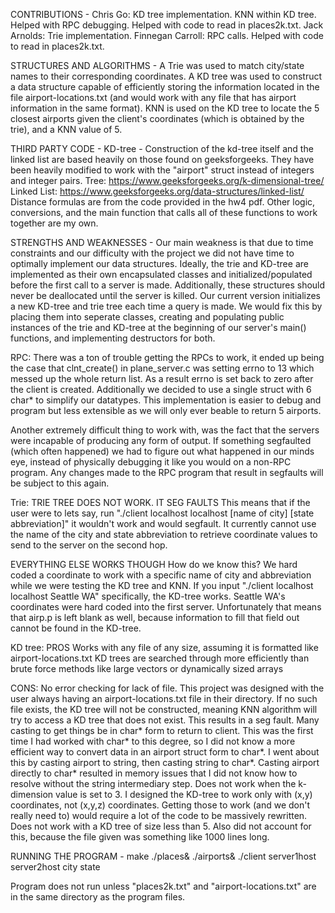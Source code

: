 CONTRIBUTIONS - 
Chris Go: KD tree implementation. KNN within KD tree. Helped with RPC debugging. Helped with code to read in places2k.txt. 
Jack Arnolds: Trie implementation.
Finnegan Carroll: RPC calls. Helped with code to read in places2k.txt.

STRUCTURES AND ALGORITHMS -
A Trie was used to match city/state names to their corresponding coordinates. 
A KD tree was used to construct a data structure capable of efficiently storing the information located in the file airport-locations.txt (and would work with any file that has airport information in the same format).
KNN is used on the KD tree to locate the 5 closest airports given the client's coordinates (which is obtained by the trie), and a KNN value of 5.

THIRD PARTY CODE -
KD-tree - Construction of the kd-tree itself and the linked list are based heavily on those found on geeksforgeeks. They have been heavily modified to work with the "airport" struct instead of integers and integer pairs.
Tree: https://www.geeksforgeeks.org/k-dimensional-tree/
Linked List: https://www.geeksforgeeks.org/data-structures/linked-list/
Distance formulas are from the code provided in the hw4 pdf.
Other logic, conversions, and the main function that calls all of these functions to work together are my own.

STRENGTHS AND WEAKNESSES - 
Our main weakness is that due to time constraints and our difficulty with the project we did not have time to optimally implement our data structures. Ideally, the trie and KD-tree are implemented as their own encapsulated classes and initialized/populated before the first call to a server is made. Additionally, these structures should never be deallocated until the server is killed. Our current version initializes a new KD-tree and trie tree each time a query is made. We would fix this by placing them into seperate classes, creating and populating public instances of the trie and KD-tree at the beginning of our server's main() functions, and implementing destructors for both. 

RPC: There was a ton of trouble getting the RPCs to work, it ended up being the case that clnt_create() in plane_server.c was setting errno to 13
which messed up the whole return list. As a result errno is set back to zero after the client is created. Additionally we decided to use a single 
struct with 6 char* to simplify our datatypes. This implementation is easier to debug and program but less extensible as we will only ever
beable to return 5 airports.

Another extremely difficult thing to work with, was the fact that the servers were incapable of producing any form of output. If something segfaulted (which often happened) we had to figure out what happened in our minds eye, instead of physically debugging it like you would on a non-RPC program. Any changes made to the RPC program that result in segfaults will be subject to this again.

Trie: 
TRIE TREE DOES NOT WORK. IT SEG FAULTS
This means that if the user were to lets say, run "./client localhost localhost [name of city] [state abbreviation]"
it wouldn't work and would segfault. It currently cannot use the name of the city and state abbreviation to retrieve coordinate values to send to the server on the second hop.

EVERYTHING ELSE WORKS THOUGH
How do we know this? We hard coded a coordinate to work with a specific name of city and abbreviation while we were testing the KD tree and KNN. If you input "./client localhost localhost Seattle WA" specifically, the KD-tree works. Seattle WA's coordinates were hard coded into the first server. Unfortunately that means that airp.p is left blank as well, because information to fill that field out cannot be found in the KD-tree.

KD tree: 
PROS
Works with any file of any size, assuming it is formatted like airport-locations.txt
KD trees are searched through more efficiently than brute force methods like large vectors or dynamically sized arrays

CONS:
No error checking for lack of file. This project was designed with the user always having an airport-locations.txt file in their directory. If no such file exists, the KD tree will not be constructed, meaning KNN algorithm will try to access a KD tree that does not exist. This results in a seg fault.
Many casting to get things be in char* form to return to client. This was the first time I had worked with char* to this degree, so I did not know a more efficient way to convert data in an airport struct form to char*. I went about this by casting airport to string, then casting string to char*. Casting airport directly to char* resulted in memory issues that I did not know how to resolve without the string intermediary step.
Does not work when the k-dimension value is set to 3. I designed the KD-tree to work only with (x,y) coordinates, not (x,y,z) coordinates. Getting those to work (and we don't really need to) would require a lot of the code to be massively rewritten.
Does not work with a KD tree of size less than 5. Also did not account for this, because the file given was something like 1000 lines long.

RUNNING THE PROGRAM - 
make
./places&
./airports&
./client server1host server2host city state

Program does not run unless "places2k.txt" and "airport-locations.txt" are in the same directory as the program files.
